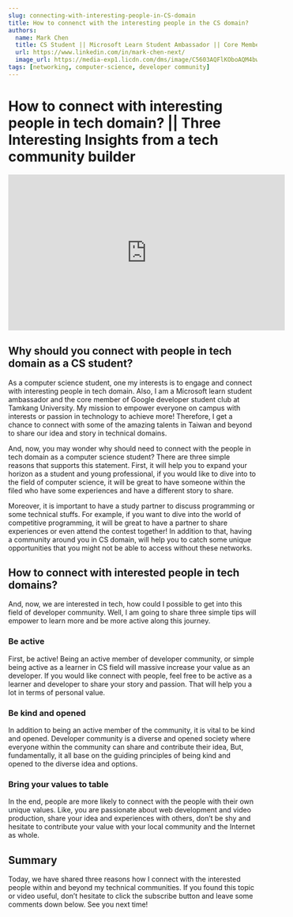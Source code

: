 ```yaml
---
slug: connecting-with-interesting-people-in-CS-domain 
title: How to connenct with the interesting people in the CS domain?
authors:
  name: Mark Chen
  title: CS Student || Microsoft Learn Student Ambassador || Core Member of Google Developer Student Club || Engineer at Space Technology Lab, Tamkang University || Content Creator
  url: https://www.linkedin.com/in/mark-chen-next/
  image_url: https://media-exp1.licdn.com/dms/image/C5603AQFlKOboAQM4bw/profile-displayphoto-shrink_400_400/0/1613564874796?e=2147483647&v=beta&t=mrs-DjhMRgtu63noCQYAsxjWa6epl-CVGUiluvrmxug
tags: [networking, computer-science, developer community]
---
```

# How to connect with interesting people in tech domain? || Three Interesting Insights from a tech community builder

<iframe width="560" height="315" src="https://www.youtube.com/embed/1W5IlvlLdN0" title="YouTube video player" frameborder="0" allow="accelerometer; autoplay; clipboard-write; encrypted-media; gyroscope; picture-in-picture" allowfullscreen></iframe>

## Why should you connect with people in tech domain as a CS student?
As a computer science student, one my interests is to engage and connect with interesting people in tech domain. Also, I am a Microsoft learn student ambassador and the core member of Google developer student club at Tamkang University. My mission to empower everyone on campus with interests or passion in technology to achieve more! Therefore, I get a chance to connect with some of the amazing talents in Taiwan and beyond to share our idea and story in technical domains.

And, now, you may wonder why should need to connect with the people in tech domain as a computer science student? There are three simple reasons that supports this statement. First, it will help you to expand your horizon as a student and young professional, if you would like to dive into to the field of computer science, it will be great to have someone within the filed who have some experiences and have a different story to share. 

Moreover, it is important to have a study partner to discuss programming or some technical stuffs. For example, if you want to dive into the world of competitive programming, it will be great to have a partner to share experiences or even attend the contest together! In addition to that, having a community around you in CS domain, will help you to catch some unique opportunities that you might not be able to access without these networks.

## How to connect with interested people in tech domains?
And, now, we are interested in tech, how could I possible to get into this field of developer community. Well, I am going to share three simple tips will empower to learn more and be more active along this journey.

### Be active
First, be active! Being an active member of developer community, or simple being active as a learner in CS field will massive increase your value as an developer. If you would like connect with people, feel free to be active as a learner and developer to share your story and passion. That will help you a lot in terms of personal value.

### Be kind and opened
In addition to being an active member of the community, it is vital to be kind and opened. Developer community is a diverse and opened society where everyone within the community can share and contribute their idea, But, fundamentally, it all base on the guiding principles of being kind and opened to the diverse idea and options.

### Bring your values to table
In the end, people are more likely to connect with the people with their own unique values. Like, you are passionate about web development and video production, share your idea and experiences with others, don’t be shy and hesitate to contribute your value with your local community and the Internet as whole.

## Summary
Today, we have shared three reasons how I connect with the interested people within and beyond my technical communities. If you found this topic or video useful, don’t hesitate to click the subscribe button and leave some comments down below. See you next time!